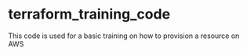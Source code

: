 # terraform_training_code
This code is used for a basic training on how to provision a resource on AWS
